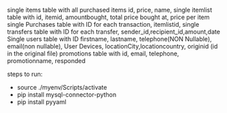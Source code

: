 single items table with all purchased items id, price, name, 
single itemlist table with id, itemid, amountbought, total price bought at, price per item
single Purchases table with ID for each transaction, itemlistid, 
single transfers table with ID for each transfer, sender_id,recipient_id,amount,date
Single users table with ID firstname, lastname, telephone(NON Nullable), email(non nullable), User Devices, locationCity,locationcountry, originid (id in the original file)
promotions table with id, email, telephone, promotionname, responded

steps to run:
- source ./myenv/Scripts/activate
- pip install mysql-connector-python
- pip install pyyaml



